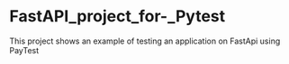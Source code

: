 # FastAPI_project_for-_Pytest
This project shows an example of testing an application on FastApi using PayTest
